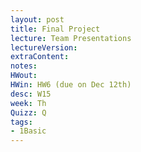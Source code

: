 ```yaml
---
layout: post
title: Final Project 
lecture: Team Presentations
lectureVersion:
extraContent:
notes: 
HWout: 
HWin: HW6 (due on Dec 12th)
desc: W15
week: Th
Quizz: Q
tags:
- 1Basic
---
```

